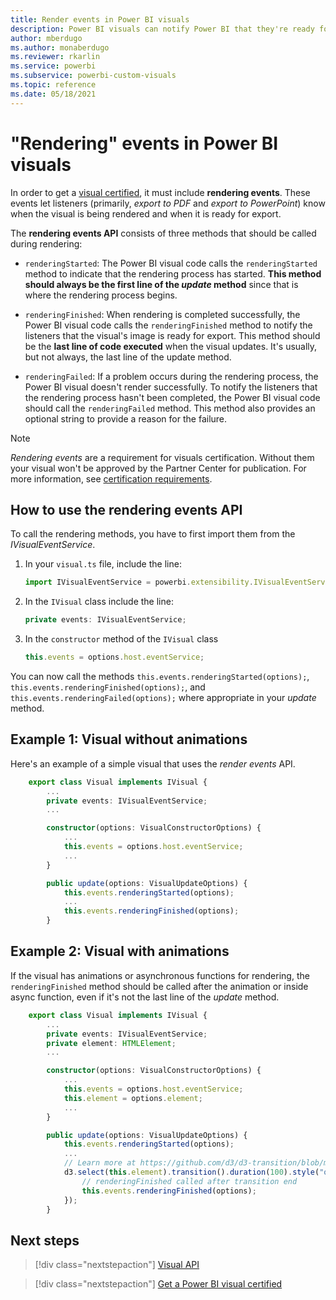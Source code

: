 ```yaml
---
title: Render events in Power BI visuals
description: Power BI visuals can notify Power BI that they're ready for export to PowerPoint or PDF.
author: mberdugo
ms.author: monaberdugo
ms.reviewer: rkarlin
ms.service: powerbi
ms.subservice: powerbi-custom-visuals
ms.topic: reference
ms.date: 05/18/2021
---
```


# "Rendering" events in Power BI visuals

In order to get a [visual certified](power-bi-custom-visuals-certified.md), it must include **rendering events**.
These events let listeners (primarily, *export to PDF* and *export to PowerPoint*) know when the visual is being rendered and when it is ready for export.

The **rendering events API** consists of three methods that should be called during rendering:

* `renderingStarted`: The Power BI visual code calls the `renderingStarted` method to indicate that the rendering process has started. **This method should always be the first line of the *update* method** since that is where the rendering process begins.

* `renderingFinished`: When rendering is completed successfully, the Power BI visual code calls the `renderingFinished` method to notify the listeners that the visual's image is ready for export. This method should be the **last line of code executed** when the visual updates. It's usually, but not always, the last line of the update method.

* `renderingFailed`: If a problem occurs during the rendering process, the Power BI visual doesn't render successfully. To notify the listeners that the rendering process hasn't been completed, the Power BI visual code should call the `renderingFailed` method. This method also provides an optional string to provide a reason for the failure.

> [!NOTE]
> *Rendering events* are a requirement for visuals certification. Without them your visual won't be approved by the Partner Center for publication. For more information, see [certification requirements](power-bi-custom-visuals-certified.md#certification-requirements).

## How to use the rendering events API

To call the rendering methods, you have to first import them from the *IVisualEventService*.

1. In your `visual.ts` file, include the line:

    ```typescript
    import IVisualEventService = powerbi.extensibility.IVisualEventService;
    ```

2. In the `IVisual` class include the line:

    ```typescript
    private events: IVisualEventService;
    ```

3. In the `constructor` method of the `IVisual` class

    ```typescript
    this.events = options.host.eventService;
    ```

You can now call the methods
`this.events.renderingStarted(options);`,
`this.events.renderingFinished(options);`, and
`this.events.renderingFailed(options);` where appropriate in your *update* method.

## Example 1: Visual without animations

Here's an example of a simple visual that uses the *render events* API.

```typescript
    export class Visual implements IVisual {
        ...
        private events: IVisualEventService;
        ...

        constructor(options: VisualConstructorOptions) {
            ...
            this.events = options.host.eventService;
            ...
        }

        public update(options: VisualUpdateOptions) {
            this.events.renderingStarted(options);
            ...
            this.events.renderingFinished(options);
        }
```

## Example 2: Visual with animations

If the visual has animations or asynchronous functions for rendering, the `renderingFinished` method should be called after the animation or inside async function, even if it's not the last line of the *update* method.

```typescript
    export class Visual implements IVisual {
        ...
        private events: IVisualEventService;
        private element: HTMLElement;
        ...

        constructor(options: VisualConstructorOptions) {
            ...
            this.events = options.host.eventService;
            this.element = options.element;
            ...
        }

        public update(options: VisualUpdateOptions) {
            this.events.renderingStarted(options);
            ...
            // Learn more at https://github.com/d3/d3-transition/blob/master/README.md#transition_end
            d3.select(this.element).transition().duration(100).style("opacity","0").end().then(() => {
                // renderingFinished called after transition end
                this.events.renderingFinished(options);
            });
        }
```

## Next steps

> [!div class="nextstepaction"]
> [Visual API](visual-api.md)

> [!div class="nextstepaction"]
> [Get a Power BI visual certified](power-bi-custom-visuals-certified.md)
